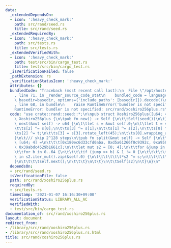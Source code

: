 ```yaml
---
data:
  _extendedDependsOn:
  - icon: ':heavy_check_mark:'
    path: src/rand/seed.rs
    title: src/rand/seed.rs
  _extendedRequiredBy:
  - icon: ':heavy_check_mark:'
    path: src/tests.rs
    title: src/tests.rs
  _extendedVerifiedWith:
  - icon: ':heavy_check_mark:'
    path: test/src/bin/cargo_test.rs
    title: test/src/bin/cargo_test.rs
  _isVerificationFailed: false
  _pathExtension: rs
  _verificationStatusIcon: ':heavy_check_mark:'
  attributes: {}
  bundledCode: "Traceback (most recent call last):\n  File \"/opt/hostedtoolcache/Python/3.9.1/x64/lib/python3.9/site-packages/onlinejudge_verify/documentation/build.py\"\
    , line 71, in _render_source_code_stat\n    bundled_code = language.bundle(stat.path,\
    \ basedir=basedir, options={'include_paths': [basedir]}).decode()\n  File \"/opt/hostedtoolcache/Python/3.9.1/x64/lib/python3.9/site-packages/onlinejudge_verify/languages/user_defined.py\"\
    , line 68, in bundle\n    raise RuntimeError('bundler is not specified: {}'.format(path.as_posix()))\n\
    RuntimeError: bundler is not specified: src/rand/xoshiro256plus.rs\n"
  code: "use crate::rand::seed::*;\n\npub struct Xoshiro256plus([u64; 4]);\n\nimpl\
    \ Xoshiro256plus {\n\tpub fn new() -> Self {\n\t\tSelf(seed())\n\t}\n\tpub fn\
    \ next(&mut self) -> u64 {\n\t\tlet s = &mut self.0;\n\t\tlet t = s[1] << 17;\n\
    \t\ts[2] ^= s[0];\n\t\ts[3] ^= s[1];\n\t\ts[1] ^= s[2];\n\t\ts[0] ^= s[3];\n\t\
    \ts[2] ^= t;\n\t\ts[3] = s[3].rotate_left(45);\n\t\ts[0].wrapping_add(s[3])\n\t\
    }\n\t/// skip 2^128 steps\n\tpub fn split(&mut self) -> Self {\n\t\tstatic JUMP:\
    \ [u64; 4] =\n\t\t\t[0x180ec6d33cfd0aba, 0xd5a61266f0c9392c, 0xa9582618e03fc9aa,\
    \ 0x39abdc4529b1661c];\n\t\tlet mut s2 = [0; 4];\n\t\tfor &jump in &JUMP {\n\t\
    \t\tfor b in 0..64 {\n\t\t\t\tif (jump >> b) & 1 != 0 {\n\t\t\t\t\tfor (s2, s)\
    \ in s2.iter_mut().zip(&self.0) {\n\t\t\t\t\t\t*s2 ^= s;\n\t\t\t\t\t}\n\t\t\t\t\
    }\n\t\t\t\tself.next();\n\t\t\t}\n\t\t}\n\t\tSelf(s2)\n\t}\n}\n"
  dependsOn:
  - src/rand/seed.rs
  isVerificationFile: false
  path: src/rand/xoshiro256plus.rs
  requiredBy:
  - src/tests.rs
  timestamp: '2021-01-07 16:16:30+09:00'
  verificationStatus: LIBRARY_ALL_AC
  verifiedWith:
  - test/src/bin/cargo_test.rs
documentation_of: src/rand/xoshiro256plus.rs
layout: document
redirect_from:
- /library/src/rand/xoshiro256plus.rs
- /library/src/rand/xoshiro256plus.rs.html
title: src/rand/xoshiro256plus.rs
---
```

